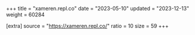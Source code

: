 +++
title = "xameren.repl.co"
date = "2023-05-10"
updated = "2023-12-13"
weight = 60284

[extra]
source = "https://xameren.repl.co/"
ratio = 10
size = 59
+++
